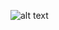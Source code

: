 ![alt text](https://github.com/emadhbasri/speedcode_flutter/blob/main/lib/foodApp1/foodApp1.jpg?raw=true)
